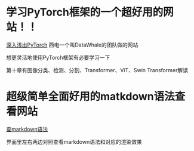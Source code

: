# 学习PyTorch框架的一个超好用的网站！！

[深入浅出PyTorch](https://datawhalechina.github.io/thorough-pytorch/%E7%AC%AC%E5%8D%81%E7%AB%A0/index.html)
西电一个叫DataWhale的团队做的网站

想更灵活地使用PyTorch框架有必要学习一下

第十章有图像分类、检测、分割、Transformer、ViT、Swin Transformer解读

#  超级简单全面好用的matkdown语法查看网站

[查markdown语法](https://markdown-it.github.io/)

界面里左右两边对照查看markdown语法和对应的渲染效果
